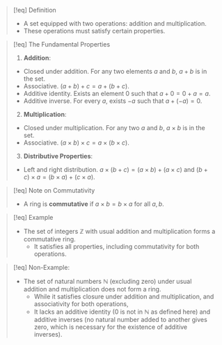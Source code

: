 >[!eq] Definition
>- A set equipped with two operations: addition and multiplication.
>- These operations must satisfy certain properties.

>[!eq] The Fundamental Properties
>1. **Addition**:
>	- Closed under addition. For any two elements $a$ and $b$, $a + b$ is in the set.
>	- Associative. $(a + b) + c = a + (b + c)$.
>	- Additive identity. Exists an element $0$ such that $a + 0 = 0 + a = a$.
>	- Additive inverse. For every $a$, exists $-a$ such that $a + (-a) = 0$.
>2. **Multiplication**:
>	- Closed under multiplication. For any two $a$ and $b$, $a \times b$ is in the set.
>	- Associative. $(a \times b) \times c = a \times (b \times c)$.
>3. **Distributive Properties**:
>	- Left and right distribution. $a \times (b + c) = (a \times b) + (a \times c)$ and $(b + c) \times a = (b \times a) + (c \times a)$.

>[!eq] Note on Commutativity
>- A ring is **commutative** if $a \times b = b \times a$ for all $a, b$.

>[!eq] Example
>- The set of integers $\mathbb{Z}$ with usual addition and multiplication forms a commutative ring.
>	- It satisfies all properties, including commutativity for both operations.

>[!eq] Non-Example:
>- The set of natural numbers $\mathbb{N}$ (excluding zero) under usual addition and multiplication does not form a ring.
>   - While it satisfies closure under addition and multiplication, and associativity for both operations,
>   - It lacks an additive identity (0 is not in $\mathbb{N}$ as defined here) and additive inverses (no natural number added to another gives zero, which is necessary for the existence of additive inverses).

